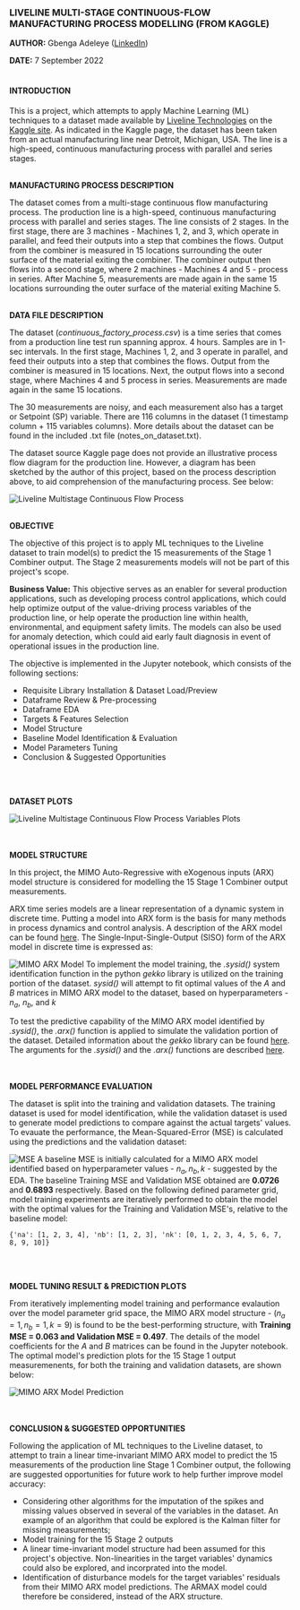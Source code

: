 ### LIVELINE MULTI-STAGE CONTINUOUS-FLOW MANUFACTURING PROCESS MODELLING (FROM KAGGLE)


**AUTHOR:** Gbenga Adeleye ([LinkedIn](www.linkedin.com/in/gbenga-adeleye-p-eng-29189716))

**DATE:** 7 September 2022
<br>
<br>
#### INTRODUCTION
This is a project, which attempts to apply Machine Learning (ML) techniques to a dataset made available by [Liveline Technologies](https://www.liveline.tech/) on the [Kaggle site](https://www.kaggle.com/datasets/supergus/multistage-continuousflow-manufacturing-process?rvi=1). As indicated in the Kaggle page, the dataset has been taken from an actual manufacturing line near Detroit, Michigan, USA. The line is a high-speed, continuous manufacturing process with parallel and series stages.
<br>
<br>

**MANUFACTURING PROCESS DESCRIPTION**

The dataset comes from a multi-stage continuous flow manufacturing process. The production line is a high-speed, continuous manufacturing process with parallel and series stages. The line consists of 2 stages. In the first stage, there are 3 machines - Machines 1, 2, and 3, which operate in parallel, and feed their outputs into a step that combines the flows. Output from the combiner is measured in 15 locations surrounding the outer surface of the material exiting the combiner. The combiner output then flows into a second stage, where 2 machines - Machines 4 and 5 - process in series. After Machine 5, measurements are made again in the same 15 locations surrounding the outer surface of the material exiting Machine 5.
<br>
<br>

**DATA FILE DESCRIPTION**

The dataset (*continuous_factory_process.csv*) is a time series that comes from a production line test run spanning approx. 4 hours. Samples are in 1-sec intervals. In the first stage, Machines 1, 2, and 3 operate in parallel, and feed their outputs into a step that combines the flows. Output from the combiner is measured in 15 locations. Next, the output flows into a second stage, where Machines 4 and 5 process in series. Measurements are made again in the same 15 locations.

The 30 measurements are noisy, and each measurement also has a target or Setpoint (SP) variable. There are 116 columns in the dataset (1 timestamp column + 115 variables columns). More details about the dataset can be found in the included .txt file (notes_on_dataset.txt).

The dataset source Kaggle page does not provide an illustrative process flow diagram for the production line. However, a diagram has been sketched by the author of this project, based on the process description above, to aid comprehension of the manufacturing process. See below:

![Liveline Multistage Continuous Flow Process](https://user-images.githubusercontent.com/106351334/193079176-658619a2-d48c-46ab-889d-820584ec97c4.png)
<br>
<br>

**OBJECTIVE**

The objective of this project is to apply ML techniques to the Liveline dataset to train model(s) to predict the 15 measurements of the Stage 1 Combiner output. The Stage 2 measurements models will not be part of this project's scope.

**Business Value:** This objective serves as an enabler for several production applications, such as developing process control applications, which could help optimize output of the value-driving process variables of the production line, or help operate the production line within health, environmental, and equipment safety limits. The models can also be used for anomaly detection, which could aid early fault diagnosis in event of operational issues in the production line.

The objective is implemented in the Jupyter notebook, which consists of the following sections:

*   Requisite Library Installation & Dataset Load/Preview
*   Dataframe Review & Pre-processing
*   Dataframe EDA
*   Targets & Features Selection
*   Model Structure
*   Baseline Model Identification & Evaluation
*   Model Parameters Tuning
*   Conclusion & Suggested Opportunities
<br>
<br>

**DATASET PLOTS**

![Liveline Multistage Continuous Flow Process Variables Plots](https://user-images.githubusercontent.com/106351334/193084160-faf7428d-a5b2-4a11-9208-c0f346e494d1.png)
<br>
<br><br>

**MODEL STRUCTURE**

In this project, the MIMO Auto-Regressive with eXogenous inputs (ARX) model structure is considered for modelling the 15 Stage 1 Combiner output measurements.

ARX time series models are a linear representation of a dynamic system in discrete time. Putting a model into ARX form is the basis for many methods in process dynamics and control analysis. A description of the ARX model can be found [here](https://en.wikipedia.org/wiki/Autoregressive_model). The Single-Input-Single-Output (SISO) form of the ARX model in discrete time is expressed as:

![MIMO ARX Model](https://user-images.githubusercontent.com/106351334/193307256-1a9d3fc9-c3c8-45f6-9336-1ce72eec35d3.png)
To implement the model training, the *.sysid()* system identification function in the python *gekko* library is utilized on the training portion of the dataset. *sysid()* will attempt to fit optimal values of the $A$ and $B$ matrices in MIMO ARX model to the dataset, based on hyperparameters - $n_{a}$, $n_{b}$, and $k$

To test the predictive capability of the MIMO ARX model identified by *.sysid()*, the *.arx()* function is applied to simulate the validation portion of the dataset. Detailed information about the *gekko* library can be found [here](https://gekko.readthedocs.io/en/latest/index.html). The arguments for the *.sysid()* and the *.arx()* functions are described [here](https://gekko.readthedocs.io/en/latest/model_methods.html?highlight=sysid#pre-built-objects).
<br>
<br><br>

**MODEL PERFORMANCE EVALUATION**

The dataset is split into the training and validation datasets. The training dataset is used for model identification, while the validation dataset is used to generate model predictions to compare against the actual targets' values. To evauate the performance, the Mean-Squared-Error (MSE) is calculated using the predictions and the validation dataset:

![MSE](https://user-images.githubusercontent.com/106351334/193311954-22583738-1c3d-4785-8cd3-1ba090a772e1.png)
A baseline MSE is initially calculated for a MIMO ARX model identified based on hyperparameter values - $n_{a}, n_{b}, k$ - suggested by the EDA. The baseline Training MSE and Validation MSE obtained are **0.0726** and **0.6893** respectively. Based on the following defined parameter grid, model training experiments are iteratively performed to obtain the model with the optimal values for the Training and Validation MSE's, relative to the baseline model:
```
{'na': [1, 2, 3, 4], 'nb': [1, 2, 3], 'nk': [0, 1, 2, 3, 4, 5, 6, 7, 8, 9, 10]}
```
<br><br>

**MODEL TUNING RESULT & PREDICTION PLOTS**

From iteratively implementing model training and performance evalaution over the model parameter grid space, the MIMO ARX model structure - $(n_{a}=1, n_{b}=1, k=9)$ is found to be the best-performing structure, with **Training MSE = 0.063 and Validation MSE = 0.497**. The details of the model coefficients for the $A$ and $B$ matrices can be found in the Jupyter notebook. The optimal model's prediction plots for the 15 Stage 1 output measuremenents, for both the training and validation datasets, are shown below:
<br>

![MIMO ARX Model Prediction](https://user-images.githubusercontent.com/106351334/193417856-d7e89cbe-c04e-498d-a18d-e51a427aa01b.png)
<br>
<br><br>

**CONCLUSION & SUGGESTED OPPORTUNITIES**

Following the application of ML techniques to the Liveline dataset, to attempt to train a linear time-invariant MIMO ARX model to predict the 15 measurements of the production line Stage 1 Combiner output, the following are suggested opportunities for future work to help further improve model accuracy:
* Considering other algorithms for the imputation of the spikes and missing values observed in several of the variables in the dataset. An example of an algorithm that could be explored is the Kalman filter for missing measurements;
* Model training for the 15 Stage 2 outputs 
* A linear time-invariant model structure had been assumed for this project's objective. Non-linearities in the target variables' dynamics could also be explored, and incorprated into the model.
* Identification of disturbance models for the target variables' residuals from their MIMO ARX model predictions. The ARMAX model could therefore be considered, instead of the ARX structure.





